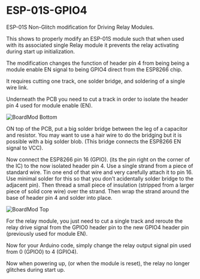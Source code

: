 # ESP-01S-GPIO4
ESP-01S Non-Glitch modification for Driving Relay Modules.

This shows to properly modify an ESP-01S module such that when used with its associated single Relay module it prevents the relay activating during start up initialization.

The modification changes the function of header pin 4 from being being a module enable EN signal to being GPIO4 direct from the ESP8266 chip.

It requires cutting one track, one solder bridge, and soldering of a single wire link.

Underneath the PCB you need to cut a track in order to isolate the header pin 4 used for module enable (EN).

![BoardMod Bottom](https://github.com/user-attachments/assets/4f80f260-76f7-40ae-9664-03d4d01e21ea)

ON top of the PCB, put a big solder bridge between the leg of a capacitor and resistor.
You may want to use a hair wire to do the bridging but it is possible with a big solder blob.
(This bridge connects the ESP8266 EN signal to VCC).

Now connect the ESP8266 pin 16 (GPIO). (its the pin right on the corner of the IC) to the now isolated header pin 4.
Use a single strand from a piece of standard wire. Tin one end of that wire and very carefully attach it to pin 16.
Use minimal solder for this so that you don't acidentally solder bridge to the adjacent pin).
Then thread a small piece of insulation (stripped from a larger piece of solid core wire) over the strand.
Then wrap the strand around the base of header pin 4 and solder into place.

![BoardMod Top](https://github.com/user-attachments/assets/0d163eb5-c0b8-4b34-87c5-04ebe924fa2f)

For the relay module, you just need to cut a single track and reroute the relay drive signal from the GPIO0 header pin
to the new GPIO4 header pin (previously used for module EN).

Now for your Arduino code, simply change the relay output signal pin used from 0 (GPIO0) to 4 (GPIO4).

Now when powering up, (or when the module is reset), the relay no longer glitches during start up.
